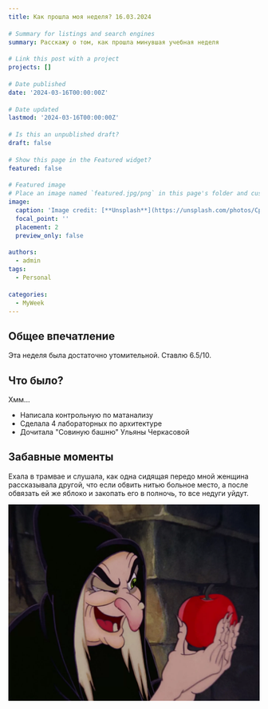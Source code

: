 ```yaml
---
title: Как прошла моя неделя? 16.03.2024

# Summary for listings and search engines
summary: Расскажу о том, как прошла минувшая учебная неделя

# Link this post with a project
projects: []

# Date published
date: '2024-03-16T00:00:00Z'

# Date updated
lastmod: '2024-03-16T00:00:00Z'

# Is this an unpublished draft?
draft: false

# Show this page in the Featured widget?
featured: false

# Featured image
# Place an image named `featured.jpg/png` in this page's folder and customize its options here.
image:
  caption: 'Image credit: [**Unsplash**](https://unsplash.com/photos/CpkOjOcXdUY)'
  focal_point: ''
  placement: 2
  preview_only: false

authors:
  - admin
tags:
  - Personal

categories:
  - MyWeek
---
```


## Общее впечатление

Эта неделя была достаточно утомительной. Ставлю 6.5/10.

## Что было?

Хмм...

- Написала контрольную по матанализу
- Сделала 4 лабораторных по архитектуре
- Дочитала "Совиную башню" Ульяны Черкасовой

## Забавные моменты

Ехала в трамвае и слушала, как одна сидящая передо мной женщина рассказывала другой, что если обвить нитью больное место, а после обвязать ей же яблоко и закопать его в полночь, то все недуги уйдут. 

![apple](apple)


